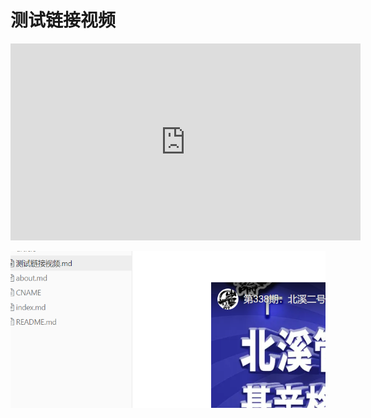 # 测试链接视频





<iframe width="560" height="315" src="https://www.youtube.com/embed/ECU9ssj3bvI" title="YouTube video player" frameborder="0" allow="accelerometer; autoplay; clipboard-write; encrypted-media; gyroscope; picture-in-picture" allowfullscreen></iframe>

![image-20221007003455068](assets/image-20221007003455068.png)